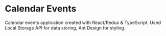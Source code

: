 # Calendar Events
Calendar events application created with React/Redux & TypeScript. Used Local Storage API for data storing, Ant Design for styling.
